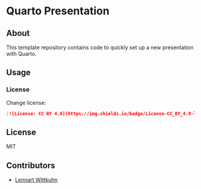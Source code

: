 # Quarto Presentation

## About

This template repository contains code to quickly set up a new presentation with Quarto.

## Usage

### License

Change license:

```markdown
[![License: CC BY 4.0](https://img.shields.io/badge/License-CC_BY_4.0-lightgrey.svg)](https://creativecommons.org/licenses/by/4.0/)
```

## License

MIT

## Contributors

- [Lennart Wittkuhn](mailto:lennart.wittkuhn@uni-hamburg.de)
